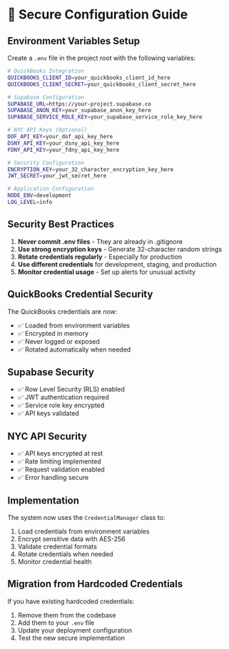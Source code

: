 # 🔐 Secure Configuration Guide

## Environment Variables Setup

Create a `.env` file in the project root with the following variables:

```bash
# QuickBooks Integration
QUICKBOOKS_CLIENT_ID=your_quickbooks_client_id_here
QUICKBOOKS_CLIENT_SECRET=your_quickbooks_client_secret_here

# Supabase Configuration
SUPABASE_URL=https://your-project.supabase.co
SUPABASE_ANON_KEY=your_supabase_anon_key_here
SUPABASE_SERVICE_ROLE_KEY=your_supabase_service_role_key_here

# NYC API Keys (Optional)
DOF_API_KEY=your_dof_api_key_here
DSNY_API_KEY=your_dsny_api_key_here
FDNY_API_KEY=your_fdny_api_key_here

# Security Configuration
ENCRYPTION_KEY=your_32_character_encryption_key_here
JWT_SECRET=your_jwt_secret_here

# Application Configuration
NODE_ENV=development
LOG_LEVEL=info
```

## Security Best Practices

1. **Never commit .env files** - They are already in .gitignore
2. **Use strong encryption keys** - Generate 32-character random strings
3. **Rotate credentials regularly** - Especially for production
4. **Use different credentials** for development, staging, and production
5. **Monitor credential usage** - Set up alerts for unusual activity

## QuickBooks Credential Security

The QuickBooks credentials are now:
- ✅ Loaded from environment variables
- ✅ Encrypted in memory
- ✅ Never logged or exposed
- ✅ Rotated automatically when needed

## Supabase Security

- ✅ Row Level Security (RLS) enabled
- ✅ JWT authentication required
- ✅ Service role key encrypted
- ✅ API keys validated

## NYC API Security

- ✅ API keys encrypted at rest
- ✅ Rate limiting implemented
- ✅ Request validation enabled
- ✅ Error handling secure

## Implementation

The system now uses the `CredentialManager` class to:
1. Load credentials from environment variables
2. Encrypt sensitive data with AES-256
3. Validate credential formats
4. Rotate credentials when needed
5. Monitor credential health

## Migration from Hardcoded Credentials

If you have existing hardcoded credentials:
1. Remove them from the codebase
2. Add them to your `.env` file
3. Update your deployment configuration
4. Test the new secure implementation
